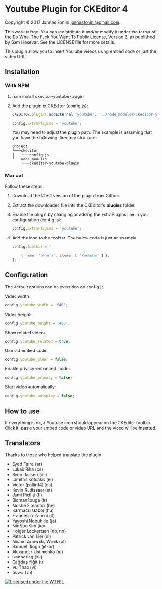 Youtube Plugin for CKEditor 4
=============================

Copyright © 2017 Jonnas Fonini <jonnasfonini@gmail.com>.

This work is free. You can redistribute it and/or modify it under the
terms of the Do What The Fuck You Want To Public License, Version 2,
as published by Sam Hocevar. See the LICENSE file for more details.

This plugin allow you to insert Youtube videos using embed code or just the video URL.

## Installation

### With NPM

 1. npm install ckeditor-youtube-plugin

 2. Add the plugin to CKEditor (config.js):

    ````js
    CKEDITOR.plugins.addExternal('youtube', '../node_modules/ckeditor-youtube-plugin/youtube/');

    config.extraPlugins = 'youtube';
    ````

    You may need to adjust the plugin path. The example is assuming that you have the following directory structure:

    ```
    project
    └───ckeditor
    │   └───config.js
    └───node_modules
        └───ckeditor-youtube-plugin
    ```

### Manual

Follow these steps:

 1. Download the latest version of the plugin from Github.
 2. Extract the downloaded file into the CKEditor's **plugins** folder.
 3. Enable the plugin by changing or adding the extraPlugins line in your configuration (config.js):

    ````js
    config.extraPlugins = 'youtube';
    ````

 4. Add the icon to the toolbar. The below code is just an example.

    ````js
    config.toolbar = [      
        ...
        { name: 'others', items: [ 'Youtube' ] },       
    ];
    ````
    
## Configuration
The default options can be overriden on config.js.

Video width:

```js
config.youtube_width = '640';
```

Video height:

```js
config.youtube_height = '480';
```

Show related videos:

```js
config.youtube_related = true;
```

Use old embed code:

```js
config.youtube_older = false;
```

Enable privacy-enhanced mode:

```js
config.youtube_privacy = false;
```

Start video automatically:

```js
config.youtube_autoplay = false;
```

## How to use
If everything is ok, a Youtube icon should appear on the CKEditor toolbar. Click it,
paste your embed code or video URL and the video will be inserted.

## Translators
Thanks to those who helped translate the plugin

 * Eyed Farra (ar)
 * Lukáš Říha (cs)
 * Sven Jansen (de)
 * Dimitris Kotsakis (el)
 * Victor (pollin14) (es)
 * Kevin Rudissaar (et)
 * Jami Pietilä (fi)
 * BiomanRouge (fr)
 * Moshe Simantov (he)
 * Karmacsi Gábor (hu)
 * Francesco Zanoni (it)
 * Yayoshi Nobuhide (ja)
 * MinSoo Kim (ko)
 * Holger Lockertsen (nb, nn)
 * Patrick van Lier (nl)
 * Michał Zalewski, Wirek (pl)
 * Samuel Diogo (pt-br)
 * Alexander Ustimenko (ru)
 * ivanbarlog (sk)
 * Çağdaş Yiğit (tr)
 * Vu Thao (vi)
 * trowa (zh)


[![Licensed under the WTFPL](http://www.wtfpl.net/wp-content/uploads/2012/12/wtfpl-badge-2.png "Licensed under the WTFPL")](http://www.wtfpl.net)
